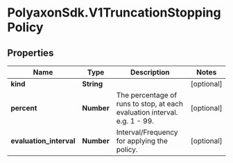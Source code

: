 # PolyaxonSdk.V1TruncationStoppingPolicy

## Properties
Name | Type | Description | Notes
------------ | ------------- | ------------- | -------------
**kind** | **String** |  | [optional] 
**percent** | **Number** | The percentage of runs to stop, at each evaluation interval. e.g. 1 - 99. | [optional] 
**evaluation_interval** | **Number** | Interval/Frequency for applying the policy. | [optional] 


